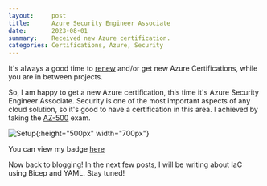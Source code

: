 ```yaml
---
layout:     post
title:      Azure Security Engineer Associate
date:       2023-08-01
summary:    Received new Azure certification.
categories: Certifications, Azure, Security
---
```


It's always a good time to [renew]({{site.url}}/Azure-DevOps-Renewed) and/or get new Azure Certifications, while you are in between projects.

So, I am happy to get a new Azure certification, this time it's Azure Security Engineer Associate. Security is one of the most important aspects of any cloud solution, so it's good to have a certification in this area. I achieved by taking the [AZ-500](https://learn.microsoft.com/en-us/certifications/azure-security-engineer/) exam. 

![Setup]({{site.url}}/images/az-500.svg){:height="500px" width="700px"}


You can view my badge [here](https://learn.microsoft.com/api/credentials/share/en-us/AdityaThakker-6011/212FB9E2C281AC35?sharingId=E9FBB523FCFC443D)

Now back to blogging! In the next few posts, I will be writing about IaC using Bicep and YAML. Stay tuned! 
 